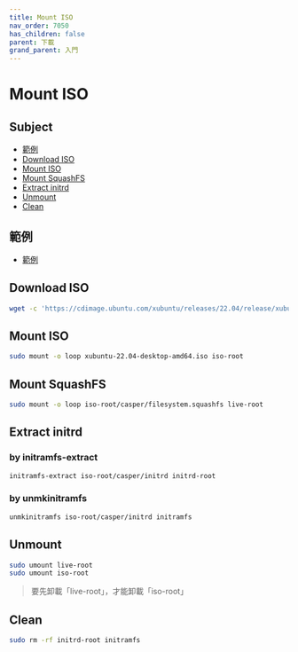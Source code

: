 ```yaml
---
title: Mount ISO
nav_order: 7050
has_children: false
parent: 下載
grand_parent: 入門
---
```



# Mount ISO


## Subject

* [範例](#範例)
* [Download ISO](#download-iso)
* [Mount ISO](#mount-iso-1)
* [Mount SquashFS](#mount-squashfs)
* [Extract initrd](#extract-initrd)
* [Unmount](#unmount)
* [Clean](#clean)


## 範例

* [範例](https://github.com/samwhelp/note-about-ubuntu/tree/gh-pages/_demo/download/iso/22.04-flavours)


## Download ISO

``` sh
wget -c 'https://cdimage.ubuntu.com/xubuntu/releases/22.04/release/xubuntu-22.04-desktop-amd64.iso'
```

## Mount ISO

``` sh
sudo mount -o loop xubuntu-22.04-desktop-amd64.iso iso-root
```

## Mount SquashFS

``` sh
sudo mount -o loop iso-root/casper/filesystem.squashfs live-root
```

## Extract initrd

### by initramfs-extract

``` sh
initramfs-extract iso-root/casper/initrd initrd-root
```

### by unmkinitramfs

``` sh
unmkinitramfs iso-root/casper/initrd initramfs
```

## Unmount

``` sh
sudo umount live-root
sudo umount iso-root
```

> 要先卸載「live-root」，才能卸載「iso-root」


## Clean

``` sh
sudo rm -rf initrd-root initramfs
```
